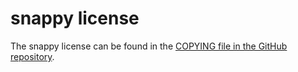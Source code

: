 # snappy license

The snappy license can be found in the
[COPYING file in the GitHub repository](https://github.com/google/snappy/blob/main/COPYING).

